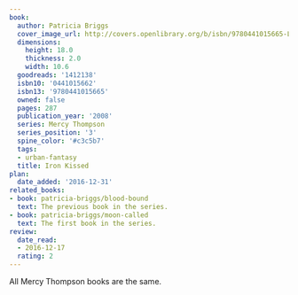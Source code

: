 ```yaml
---
book:
  author: Patricia Briggs
  cover_image_url: http://covers.openlibrary.org/b/isbn/9780441015665-L.jpg
  dimensions:
    height: 18.0
    thickness: 2.0
    width: 10.6
  goodreads: '1412138'
  isbn10: '0441015662'
  isbn13: '9780441015665'
  owned: false
  pages: 287
  publication_year: '2008'
  series: Mercy Thompson
  series_position: '3'
  spine_color: '#c3c5b7'
  tags:
  - urban-fantasy
  title: Iron Kissed
plan:
  date_added: '2016-12-31'
related_books:
- book: patricia-briggs/blood-bound
  text: The previous book in the series.
- book: patricia-briggs/moon-called
  text: The first book in the series.
review:
  date_read:
  - 2016-12-17
  rating: 2
---
```


All Mercy Thompson books are the same.
